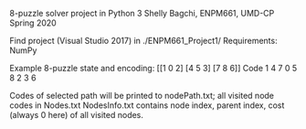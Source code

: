 8-puzzle solver project in Python 3
Shelly Bagchi, ENPM661, UMD-CP Spring 2020

Find project (Visual Studio 2017) in ./ENPM661_Project1/
Requirements:  NumPy

Example 8-puzzle state and encoding:
[[1 0 2]
 [4 5 3]
 [7 8 6]]
Code 1 4 7 0 5 8 2 3 6

Codes of selected path will be printed to nodePath.txt; all visited node codes in Nodes.txt
NodesInfo.txt contains node index, parent index, cost (always 0 here) of all visited nodes.

